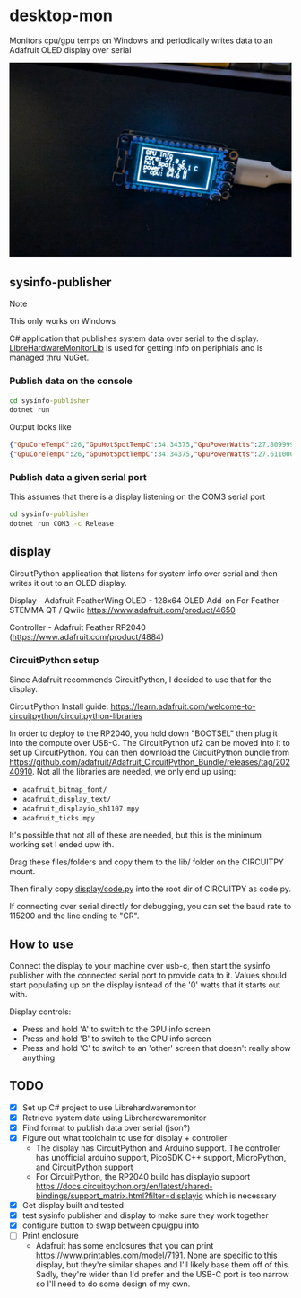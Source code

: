 # desktop-mon

Monitors cpu/gpu temps on Windows and periodically writes data to an Adafruit OLED display over serial

![display](assets/display.jpg)

## sysinfo-publisher

> [!NOTE]
> This only works on Windows

C# application that publishes system data over serial to the display. [LibreHardwareMonitorLib](https://github.com/LibreHardwareMonitor/LibreHardwareMonitor) is used for getting info on periphials and is managed thru NuGet.

### Publish data on the console

```bat
cd sysinfo-publisher
dotnet run
```

Output looks like

```json
{"GpuCoreTempC":26,"GpuHotSpotTempC":34.34375,"GpuPowerWatts":27.809999465942383,"CpuCoreTempC":50.50000762939453,"CpuCcdTempC":35.75,"CpuPackagePowerWatts":36.78437042236328}
{"GpuCoreTempC":26,"GpuHotSpotTempC":34.34375,"GpuPowerWatts":27.611000061035156,"CpuCoreTempC":48.87500762939453,"CpuCcdTempC":36.625,"CpuPackagePowerWatts":37.46200942993164}
```

### Publish data a given serial port

This assumes that there is a display listening on the COM3 serial port

```bat
cd sysinfo-publisher
dotnet run COM3 -c Release
```

## display

CircuitPython application that listens for system info over serial and then writes it out to an OLED display.

Display - Adafruit FeatherWing OLED - 128x64 OLED Add-on For Feather - STEMMA QT / Qwiic <https://www.adafruit.com/product/4650>

Controller - Adafruit Feather RP2040  (<https://www.adafruit.com/product/4884>)

### CircuitPython setup

Since Adafruit recommends CircuitPython, I decided to use that for the display.

CircuitPython Install guide: <https://learn.adafruit.com/welcome-to-circuitpython/circuitpython-libraries>

In order to deploy to the RP2040, you hold down "BOOTSEL" then plug it into the compute over USB-C. The CircuitPython uf2 can be moved into it to set up CircuitPython. You can then download the CircuitPython bundle from <https://github.com/adafruit/Adafruit_CircuitPython_Bundle/releases/tag/20240910>. Not all the libraries are needed, we only end up using:

- `adafruit_bitmap_font/`
- `adafruit_display_text/`
- `adafruit_displayio_sh1107.mpy`
- `adafruit_ticks.mpy`

It's possible that not all of these are needed, but this is the minimum working set I ended upw ith.

Drag these files/folders and copy them to the lib/ folder on the CIRCUITPY mount.

Then finally copy [display/code.py](display/code.py) into the root dir of CIRCUITPY as code.py.

If connecting over serial directly for debugging, you can set the baud rate to 115200 and the line ending to "CR".

## How to use

Connect the display to your machine over usb-c, then start the sysinfo publisher with the connected serial port to provide data to it.
Values should start populating up on the display isntead of the '0' watts that it starts out with.

Display controls:

- Press and hold 'A' to switch to the GPU info screen
- Press and hold 'B' to switch to the CPU info screen
- Press and hold 'C' to switch to an 'other' screen that doesn't really show anything

## TODO

- [x] Set up C# project to use Librehardwaremonitor
- [x] Retrieve system data using Librehardwaremonitor
- [x] Find format to publish data over serial (json?)
- [x] Figure out what toolchain to use for display + controller
  - The display has CircuitPython and Arduino support. The controller has unofficial arduino support, PicoSDK C++ support, MicroPython, and CircuitPython support
  - For CircuitPython, the RP2040 build has displayio support <https://docs.circuitpython.org/en/latest/shared-bindings/support_matrix.html?filter=displayio> which is necessary
- [x] Get display built and tested
- [x] test sysinfo publisher and display to make sure they work together
- [x] configure button to swap between cpu/gpu info
- [ ] Print enclosure
  - Adafruit has some enclosures that you can print <https://www.printables.com/model/7191>. None are specific to this display, but they're similar shapes and I'll likely base them off of this. Sadly, they're wider than I'd prefer and the USB-C port is too narrow so I'll need to do some design of my own.
